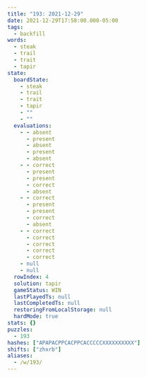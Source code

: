 ```yaml
---
title: "193: 2021-12-29"
date: 2021-12-29T17:58:00.000-05:00
tags:
  - backfill
words:
  - steak
  - trail
  - trait
  - tapir
state:
  boardState:
    - steak
    - trail
    - trait
    - tapir
    - ""
    - ""
  evaluations:
    - - absent
      - present
      - absent
      - present
      - absent
    - - correct
      - present
      - present
      - correct
      - absent
    - - correct
      - present
      - present
      - correct
      - absent
    - - correct
      - correct
      - correct
      - correct
      - correct
    - null
    - null
  rowIndex: 4
  solution: tapir
  gameStatus: WIN
  lastPlayedTs: null
  lastCompletedTs: null
  restoringFromLocalStorage: null
  hardMode: true
stats: {}
puzzles:
  - 193
hashes: ["APAPACPPCACPPCACCCCCXXXXXXXXXX"]
shifts: ["zhxrb"]
aliases:
  - /w/193/
---
```

<!-- more -->
